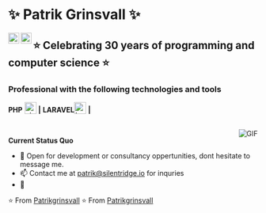 # ✨ Patrik Grinsvall ✨
<a href="https://www.linkedin.com/in/patrikgrinsvall/">
  <img align="left" alt="LinkedIn" width="22px" src="https://cdn.jsdelivr.net/npm/simple-icons@3.1.0/icons/linkedin.svg" />
</a>
<a href="patrik@silentridge.io">
  <img align="left" alt="'Gmail" width="22px" src="https://cdn.jsdelivr.net/npm/simple-icons@3.1.0/icons/gmail.svg" />
</a>


## ⭐️ Celebrating 30 years of programming and computer science ⭐️

### Professional with the following technologies and tools

**PHP** <img alt="php" valign="bottom" height="24px" src="https://cdn.jsdelivr.net/npm/simple-icons@3.1.0/icons/php.svg" />  **|** 
**LARAVEL**<img alt="Laravel" valign="bottom" height="24px" src="https://cdn.jsdelivr.net/npm/simple-icons@3.1.0/icons/laravel.svg" /> **|** 


<br/>
  <img align="right" alt="GIF" src="https://media.giphy.com/media/iIqmM5tTjmpOB9mpbn/giphy.gif" />

**Current Status Quo**

- 💬 Open for development or consultancy oppertunities, dont hesitate to message me.
- 📫 Contact me at patrik@silentridge.io for inquries
- 👀 

⭐️ From [Patrikgrinsvall](https://github.com/patrikgrinsvall)
⭐️ From [Patrikgrinsvall](https://github.com/silentpatrik)
